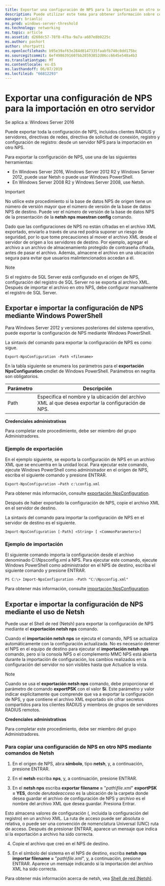 ```yaml
---
title: Exportar una configuración de NPS para la importación en otro servidor
description: Puede utilizar este tema para obtener información sobre cómo exportar una configuración de servidor de directivas de red en Windows Server 2016.
manager: brianlic
ms.prod: windows-server-threshold
ms.technology: networking
ms.topic: article
ms.assetid: d268dc57-78f8-47ba-9a7a-a607e8b9225c
ms.author: pashort
author: shortpatti
ms.openlocfilehash: b95e39af63e284d0147335faabfb740c0dd175bc
ms.sourcegitcommit: 6ef4986391607bb28593852d06cc6645e548a4b3
ms.translationtype: MT
ms.contentlocale: es-ES
ms.lasthandoff: 06/07/2019
ms.locfileid: "66812293"
---
```

# <a name="export-an-nps-configuration-for-import-on-another-server"></a>Exportar una configuración de NPS para la importación en otro servidor

Se aplica a: Windows Server 2016

Puede exportar toda la configuración de NPS, incluidos clientes RADIUS y servidores, directivas de redes, directiva de solicitud de conexión, registro y configuración de registro: desde un servidor NPS para la importación en otro NPS. 

Para exportar la configuración de NPS, use una de las siguientes herramientas:

- En Windows Server 2016, Windows Server 2012 R2 y Windows Server 2012, puede usar Netsh o puede usar Windows PowerShell.
- En Windows Server 2008 R2 y Windows Server 2008, use Netsh.

> [!IMPORTANT]
> No utilice este procedimiento si la base de datos NPS de origen tiene un número de versión mayor que el número de versión de la base de datos NPS de destino. Puede ver el número de versión de la base de datos NPS de la presentación de la **netsh nps muestran config** comando.

Dado que las configuraciones de NPS no están cifradas en el archivo XML exportado, enviarlo a través de una red podría suponer un riesgo de seguridad, por lo que tome precauciones al mover el archivo XML desde el servidor de origen a los servidores de destino. Por ejemplo, agregar el archivo a un archivo de almacenamiento protegido de contraseña cifrada, antes de pasar el archivo. Además, almacene el archivo en una ubicación segura para evitar que usuarios malintencionados accedan a él.

> [!NOTE]
> Si el registro de SQL Server está configurado en el origen de NPS, configuración del registro de SQL Server no se exporta al archivo XML. Después de importar el archivo en otro NPS, debe configurar manualmente el registro de SQL Server.

## <a name="export-and-import-the-nps-configuration-by-using-windows-powershell"></a>Exportar e importar la configuración de NPS mediante Windows PowerShell

Para Windows Server 2012 y versiones posteriores del sistema operativo, puede exportar la configuración de NPS mediante Windows PowerShell.

La sintaxis del comando para exportar la configuración de NPS es como sigue. 

    Export-NpsConfiguration -Path <filename>

En la tabla siguiente se enumera los parámetros para el **exportación NpsConfiguration** cmdlet de Windows PowerShell. Parámetros en negrita son obligatorios.

|Parámetro|Descripción|
|---------|-----------|
|Path|Especifica el nombre y la ubicación del archivo XML al que desea exportar la configuración de NPS.|

**Credenciales administrativas**

Para completar este procedimiento, debe ser miembro del grupo Administradores.

### <a name="export-example"></a>Ejemplo de exportación 

En el ejemplo siguiente, se exporta la configuración de NPS en un archivo XML que se encuentra en la unidad local. Para ejecutar este comando, ejecute Windows PowerShell como administrador en el origen de NPS, escriba el siguiente comando y presione ENTRAR.

`Export-NpsConfiguration –Path c:\config.xml` 

Para obtener más información, consulte [exportación NpsConfiguration](https://technet.microsoft.com/library/jj872749.aspx).

Después de haber exportado la configuración de NPS, copie el archivo XML en el servidor de destino.

La sintaxis del comando para importar la configuración de NPS en el servidor de destino es el siguiente.

    Import-NpsConfiguration [-Path] <String> [ <CommonParameters>]

### <a name="import-example"></a>Ejemplo de importación

El siguiente comando importa la configuración desde el archivo denominado C:\Npsconfig.xml a NPS. Para ejecutar este comando, ejecute Windows PowerShell como administrador en el NPS de destino, escriba el siguiente comando y presione ENTRAR.

    PS C:\> Import-NpsConfiguration -Path "C:\Npsconfig.xml"

Para obtener más información, consulte [importación NpsConfiguration](https://technet.microsoft.com/library/jj872750.aspx).

## <a name="export-and-import-the-nps-configuration-by-using-netsh"></a>Exportar e importar la configuración de NPS mediante el uso de Netsh

Puede usar el Shell de red \(Netsh\) para exportar la configuración de NPS mediante el **exportación netsh nps** comando.

Cuando el **importación netsh nps** se ejecuta el comando, NPS se actualiza automáticamente con la configuración actualizada. No es necesario detener el NPS en el equipo de destino para ejecutar el **importación netsh nps** comando, pero si la consola NPS o el complemento MMC NPS está abierta durante la importación de configuración, los cambios realizados en la configuración del servidor no son visibles hasta que Actualice la vista. 

> [!NOTE]
> Cuando se usa el **exportación netsh nps** comando, debe proporcionar el parámetro de comando **exportPSK** con el valor **Sí**. Este parámetro y valor indicar explícitamente que comprende que va a exportar la configuración de NPS, y que contiene el archivo XML exportado sin cifrar secretos compartidos para los clientes RADIUS y miembros de grupos de servidores RADIUS remotos.

**Credenciales administrativas**

Para completar este procedimiento, debe ser miembro del grupo Administradores.

### <a name="to-copy-an-nps-configuration-to-another-nps-using-netsh-commands"></a>Para copiar una configuración de NPS en otro NPS mediante comandos de Netsh

1. En el origen de NPS, abra **símbolo**, tipo **netsh**, y, a continuación, presione ENTRAR.

2. En el **netsh** escriba **nps**, y, a continuación, presione ENTRAR. 

3. En el **netsh nps** escriba **exportar filename =** "*path\file.xml*" **exportPSK = YES**, donde *derutadeacceso* es la ubicación de la carpeta donde desea guardar el archivo de configuración de NPS y *archivo* es el nombre del archivo XML que desea guardar. Presiona Entrar. 

Esto almacena valores de configuración \(, incluida la configuración del registro\) en un archivo XML. La ruta de acceso puede ser absoluta o relativa, o puede ser una convención de nomenclatura Universal \(UNC\) ruta de acceso. Después de presionar ENTRAR, aparece un mensaje que indica si la exportación a archivo ha sido correcta.

4. Copie el archivo que creó en el NPS de destino.

5. En el símbolo del sistema en el NPS de destino, escriba **netsh nps importar filename =** "*path\file.xml*", y, a continuación, presione ENTRAR. Aparece un mensaje indicando si la importación del archivo XML ha sido correcta.

Para obtener más información acerca de netsh, vea [Shell de red (Netsh)](../netsh/netsh.md).

